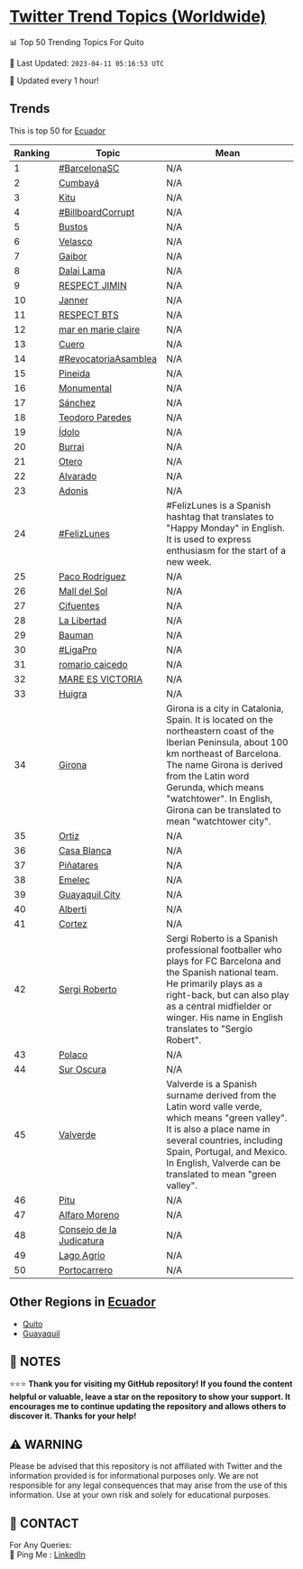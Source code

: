 [Twitter Trend Topics (Worldwide)](https://github.com/ErcinDedeoglu/Twitter-Trend-Topics)
==========


📊 Top 50 Trending Topics For Quito

📆 Last Updated: `2023-04-11 05:16:53 UTC`

🔧 Updated every 1 hour!


## Trends

This is top 50 for [Ecuador](</Ecuador>)

| Ranking | Topic | Mean |
| ------- | ------------ | ------------ |
| 1 | [#BarcelonaSC](http://twitter.com/search?q=%23BarcelonaSC) | N/A |
| 2 | [Cumbayá](http://twitter.com/search?q=Cumbay%c3%a1) | N/A |
| 3 | [Kitu](http://twitter.com/search?q=Kitu) | N/A |
| 4 | [#BillboardCorrupt](http://twitter.com/search?q=%23BillboardCorrupt) | N/A |
| 5 | [Bustos](http://twitter.com/search?q=Bustos) | N/A |
| 6 | [Velasco](http://twitter.com/search?q=Velasco) | N/A |
| 7 | [Gaibor](http://twitter.com/search?q=Gaibor) | N/A |
| 8 | [Dalai Lama](http://twitter.com/search?q=Dalai+Lama) | N/A |
| 9 | [RESPECT JIMIN](http://twitter.com/search?q=RESPECT+JIMIN) | N/A |
| 10 | [Janner](http://twitter.com/search?q=Janner) | N/A |
| 11 | [RESPECT BTS](http://twitter.com/search?q=RESPECT+BTS) | N/A |
| 12 | [mar en marie claire](http://twitter.com/search?q=mar+en+marie+claire) | N/A |
| 13 | [Cuero](http://twitter.com/search?q=Cuero) | N/A |
| 14 | [#RevocatoriaAsamblea](http://twitter.com/search?q=%23RevocatoriaAsamblea) | N/A |
| 15 | [Pineida](http://twitter.com/search?q=Pineida) | N/A |
| 16 | [Monumental](http://twitter.com/search?q=Monumental) | N/A |
| 17 | [Sánchez](http://twitter.com/search?q=S%c3%a1nchez) | N/A |
| 18 | [Teodoro Paredes](http://twitter.com/search?q=Teodoro+Paredes) | N/A |
| 19 | [Ídolo](http://twitter.com/search?q=%c3%8ddolo) | N/A |
| 20 | [Burrai](http://twitter.com/search?q=Burrai) | N/A |
| 21 | [Otero](http://twitter.com/search?q=Otero) | N/A |
| 22 | [Alvarado](http://twitter.com/search?q=Alvarado) | N/A |
| 23 | [Adonis](http://twitter.com/search?q=Adonis) | N/A |
| 24 | [#FelizLunes](http://twitter.com/search?q=%23FelizLunes) | #FelizLunes is a Spanish hashtag that translates to "Happy Monday" in English. It is used to express enthusiasm for the start of a new week. |
| 25 | [Paco Rodríguez](http://twitter.com/search?q=Paco+Rodr%c3%adguez) | N/A |
| 26 | [Mall del Sol](http://twitter.com/search?q=Mall+del+Sol) | N/A |
| 27 | [Cifuentes](http://twitter.com/search?q=Cifuentes) | N/A |
| 28 | [La Libertad](http://twitter.com/search?q=La+Libertad) | N/A |
| 29 | [Bauman](http://twitter.com/search?q=Bauman) | N/A |
| 30 | [#LigaPro](http://twitter.com/search?q=%23LigaPro) | N/A |
| 31 | [romario caicedo](http://twitter.com/search?q=romario+caicedo) | N/A |
| 32 | [MARE ES VICTORIA](http://twitter.com/search?q=MARE+ES+VICTORIA) | N/A |
| 33 | [Huigra](http://twitter.com/search?q=Huigra) | N/A |
| 34 | [Girona](http://twitter.com/search?q=Girona) | Girona is a city in Catalonia, Spain. It is located on the northeastern coast of the Iberian Peninsula, about 100 km northeast of Barcelona. The name Girona is derived from the Latin word Gerunda, which means "watchtower". In English, Girona can be translated to mean "watchtower city". |
| 35 | [Ortiz](http://twitter.com/search?q=Ortiz) | N/A |
| 36 | [Casa Blanca](http://twitter.com/search?q=Casa+Blanca) | N/A |
| 37 | [Piñatares](http://twitter.com/search?q=Pi%c3%b1atares) | N/A |
| 38 | [Emelec](http://twitter.com/search?q=Emelec) | N/A |
| 39 | [Guayaquil City](http://twitter.com/search?q=Guayaquil+City) | N/A |
| 40 | [Alberti](http://twitter.com/search?q=Alberti) | N/A |
| 41 | [Cortez](http://twitter.com/search?q=Cortez) | N/A |
| 42 | [Sergi Roberto](http://twitter.com/search?q=Sergi+Roberto) | Sergi Roberto is a Spanish professional footballer who plays for FC Barcelona and the Spanish national team. He primarily plays as a right-back, but can also play as a central midfielder or winger. His name in English translates to "Sergio Robert". |
| 43 | [Polaco](http://twitter.com/search?q=Polaco) | N/A |
| 44 | [Sur Oscura](http://twitter.com/search?q=Sur+Oscura) | N/A |
| 45 | [Valverde](http://twitter.com/search?q=Valverde) | Valverde is a Spanish surname derived from the Latin word valle verde, which means "green valley". It is also a place name in several countries, including Spain, Portugal, and Mexico. In English, Valverde can be translated to mean "green valley". |
| 46 | [Pitu](http://twitter.com/search?q=Pitu) | N/A |
| 47 | [Alfaro Moreno](http://twitter.com/search?q=Alfaro+Moreno) | N/A |
| 48 | [Consejo de la Judicatura](http://twitter.com/search?q=Consejo+de+la+Judicatura) | N/A |
| 49 | [Lago Agrio](http://twitter.com/search?q=Lago+Agrio) | N/A |
| 50 | [Portocarrero](http://twitter.com/search?q=Portocarrero) | N/A |



## Other Regions in [Ecuador](</Ecuador>)

* [Quito](</Ecuador/Quito.md>)
* [Guayaquil](</Ecuador/Guayaquil.md>)



## 📝 NOTES

⭐⭐⭐ **Thank you for visiting my GitHub repository! If you found the content helpful or valuable, leave a star on the repository to show your support. It encourages me to continue updating the repository and allows others to discover it. Thanks for your help!**


## ⚠️ WARNING

Please be advised that this repository is not affiliated with Twitter and the information provided is for informational purposes only. We are not responsible for any legal consequences that may arise from the use of this information. Use at your own risk and solely for educational purposes.


## 📨 CONTACT

 For Any Queries:  
            🏓 Ping Me : [LinkedIn](https://www.linkedin.com/in/ercindedeoglu/)

